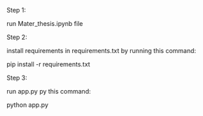 Step 1:

run Mater_thesis.ipynb file

Step 2:

install requirements in requirements.txt by running this command:

pip install -r requirements.txt


Step 3:

run app.py py this command:

python app.py
